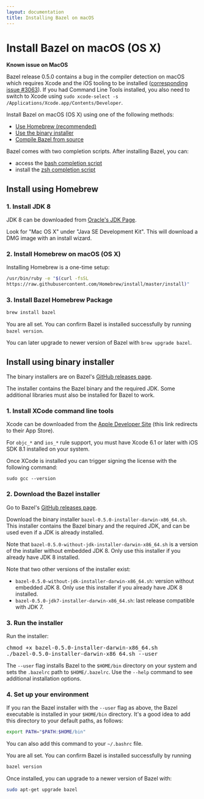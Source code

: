 ```yaml
---
layout: documentation
title: Installing Bazel on macOS
---
```


# <a name="mac-os-x"></a>Install Bazel on macOS (OS X)

**Known issue on MacOS**

Bazel release 0.5.0 contains a bug in the compiler detection on macOS which
requires Xcode and the iOS tooling to be installed
([corresponding issue #3063](https://github.com/bazelbuild/bazel/issues/3063)).
If you had Command Line Tools installed, you also need to switch to Xcode using
`sudo xcode-select -s /Applications/Xcode.app/Contents/Developer`.

Install Bazel on macOS (OS X) using one of the following methods:

*   [Use Homebrew (recommended)](#install-on-mac-os-x-homebrew)
*   [Use the binary installer](#install-with-installer-mac-os-x)
*   [Compile Bazel from source](install-compile-source.md)

Bazel comes with two completion scripts. After installing Bazel, you can:

*   access the [bash completion script](install.md)
*   install the [zsh completion script](install.md)

## <a name="install-on-mac-os-x-homebrew"></a>Install using Homebrew

### 1. Install JDK 8

JDK 8 can be downloaded from [Oracle's JDK
Page](http://www.oracle.com/technetwork/java/javase/downloads/jdk8-downloads-2133151.html).

Look for "Mac OS X" under "Java SE Development Kit". This will download a DMG
image with an install wizard.

### 2. Install Homebrew on macOS (OS X)

Installing Homebrew is a one-time setup:

```bash
/usr/bin/ruby -e "$(curl -fsSL
https://raw.githubusercontent.com/Homebrew/install/master/install)"
```

### 3. Install Bazel Homebrew Package

```bash
brew install bazel
```

You are all set. You can confirm Bazel is installed successfully by running
`bazel version`.

You can later upgrade to newer version of Bazel with `brew upgrade bazel`.

## <a name="install-with-installer-mac-os-x"></a>Install using binary installer

The binary installers are on Bazel's [GitHub releases page](https://github.com/bazelbuild/bazel/releases").

The installer contains the Bazel binary and the required JDK. Some additional
libraries must also be installed for Bazel to work.

### 1. Install XCode command line tools

Xcode can be downloaded from the [Apple Developer
Site](https://developer.apple.com/xcode/downloads/) (this link redirects to
their App Store).

For `objc_*` and `ios_*` rule support, you must have Xcode 6.1 or later with iOS
SDK 8.1 installed on your system.

Once XCode is installed you can trigger signing the license with the following
command:

```
sudo gcc --version
```

### 2. Download the Bazel installer

Go to Bazel's [GitHub releases page](https://github.com/bazelbuild/bazel/releases).

Download the binary installer `bazel-0.5.0-installer-darwin-x86_64.sh`. This
installer contains the Bazel binary and the required JDK, and can be used even
if a JDK is already installed.

Note that `bazel-0.5.0-without-jdk-installer-darwin-x86_64.sh` is a version of
the installer without embedded JDK 8. Only use this installer if you already
have JDK 8 installed.

Note that two other versions of the installer exist:
*   `bazel-0.5.0-without-jdk-installer-darwin-x86_64.sh`: version without
    embedded JDK 8. Only use this installer if you already have JDK 8 installed.
*   `bazel-0.5.0-jdk7-installer-darwin-x86_64.sh`: last release compatible
    with JDK 7.

### 3. Run the installer

Run the installer:

<pre>
chmod +x bazel-0.5.0-installer-darwin-x86_64.sh
./bazel-0.5.0-installer-darwin-x86_64.sh --user
</pre>

The `--user` flag installs Bazel to the `$HOME/bin` directory on your system and
sets the `.bazelrc` path to `$HOME/.bazelrc`. Use the `--help` command to see
additional installation options.

### 4. Set up your environment

If you ran the Bazel installer with the `--user` flag as above, the Bazel
executable is installed in your `$HOME/bin` directory. It's a good idea to add
this directory to your default paths, as follows:

```bash
export PATH="$PATH:$HOME/bin"
```

You can also add this command to your `~/.bashrc` file.

You are all set. You can confirm Bazel is installed successfully by running
```bash
bazel version
```

Once installed, you can upgrade to a newer version of Bazel with:

```bash
sudo apt-get upgrade bazel
```
